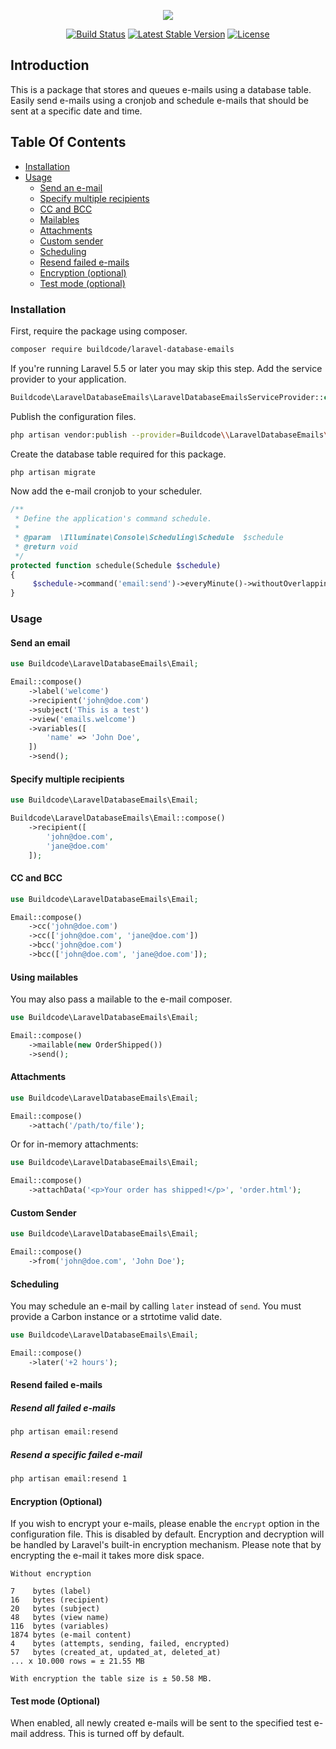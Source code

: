 <p align="center">
  <img src="/logo.png">
</p>
<p align="center">
<a href="https://travis-ci.org/stackkit/laravel-database-emails"><img src="https://travis-ci.org/stackkit/laravel-database-emails.svg?branch=master" alt="Build Status"></a>
<a href="https://packagist.org/packages/buildcode/laravel-database-emails"><img src="https://poser.pugx.org/buildcode/laravel-database-emails/v/stable.svg" alt="Latest Stable Version"></a>
<a href="https://packagist.org/packages/buildcode/laravel-database-emails"><img src="https://poser.pugx.org/buildcode/laravel-database-emails/license.svg" alt="License"></a>
</p>

## Introduction

This is a package that stores and queues e-mails using a database table. Easily send e-mails using a cronjob and schedule e-mails that should be sent at a specific date and time.

## Table Of Contents

- [Installation](#installation)
- [Usage](#usage)
  - [Send an e-mail](#send-an-email)
  - [Specify multiple recipients](#specify-multiple-recipients)
  - [CC and BCC](#cc-and-bcc)
  - [Mailables](#using-mailables)
  - [Attachments](#attachments)
  - [Custom sender](#custom-sender)
  - [Scheduling](#scheduling)
  - [Resend failed e-mails](#resend-failed-e-mails)
  - [Encryption (optional)](#encryption-(optional))
  - [Test mode (optional)](#test-mode-(optional))

### Installation

First, require the package using composer.

```bash
composer require buildcode/laravel-database-emails
```

If you're running Laravel 5.5 or later you may skip this step. Add the service provider to your application.

```php
Buildcode\LaravelDatabaseEmails\LaravelDatabaseEmailsServiceProvider::class,
```

Publish the configuration files.

```bash
php artisan vendor:publish --provider=Buildcode\\LaravelDatabaseEmails\\LaravelDatabaseEmailsServiceProvider
```

Create the database table required for this package.

```bash
php artisan migrate
```

Now add the e-mail cronjob to your scheduler.

```php
/**
 * Define the application's command schedule.
 *
 * @param  \Illuminate\Console\Scheduling\Schedule  $schedule
 * @return void
 */
protected function schedule(Schedule $schedule)
{
     $schedule->command('email:send')->everyMinute()->withoutOverlapping(5);
}
```

### Usage

#### Send an email

```php
use Buildcode\LaravelDatabaseEmails\Email;

Email::compose()
    ->label('welcome')
    ->recipient('john@doe.com')
    ->subject('This is a test')
    ->view('emails.welcome')
    ->variables([
        'name' => 'John Doe',
    ])
    ->send();
```

#### Specify multiple recipients

```php
use Buildcode\LaravelDatabaseEmails\Email;

Buildcode\LaravelDatabaseEmails\Email::compose()
    ->recipient([
        'john@doe.com',
        'jane@doe.com'
    ]);
```

#### CC and BCC

```php
use Buildcode\LaravelDatabaseEmails\Email;

Email::compose()
    ->cc('john@doe.com')
    ->cc(['john@doe.com', 'jane@doe.com'])
    ->bcc('john@doe.com')
    ->bcc(['john@doe.com', 'jane@doe.com']);
```

#### Using mailables

You may also pass a mailable to the e-mail composer.

```php
use Buildcode\LaravelDatabaseEmails\Email;

Email::compose()
    ->mailable(new OrderShipped())
    ->send();
```

#### Attachments

```php
use Buildcode\LaravelDatabaseEmails\Email;

Email::compose()
    ->attach('/path/to/file');
```

Or for in-memory attachments:

```php
use Buildcode\LaravelDatabaseEmails\Email;

Email::compose()
    ->attachData('<p>Your order has shipped!</p>', 'order.html');
```

#### Custom Sender

```php
use Buildcode\LaravelDatabaseEmails\Email;

Email::compose()
    ->from('john@doe.com', 'John Doe');
```

#### Scheduling

You may schedule an e-mail by calling `later` instead of `send`. You must provide a Carbon instance or a strtotime valid date.

```php
use Buildcode\LaravelDatabaseEmails\Email;

Email::compose()
    ->later('+2 hours');
```

#### Resend failed e-mails

##### Resend all failed e-mails

```bash
php artisan email:resend
```

##### Resend a specific failed e-mail

```bash
php artisan email:resend 1
```

#### Encryption (Optional)

If you wish to encrypt your e-mails, please enable the `encrypt` option in the configuration file. This is disabled by default. Encryption and decryption will be handled by Laravel's built-in encryption mechanism. Please note that by encrypting the e-mail it takes more disk space.

```text
Without encryption

7    bytes (label)
16   bytes (recipient)
20   bytes (subject)
48   bytes (view name)
116  bytes (variables)
1874 bytes (e-mail content)
4    bytes (attempts, sending, failed, encrypted)
57   bytes (created_at, updated_at, deleted_at)
... x 10.000 rows = ± 21.55 MB

With encryption the table size is ± 50.58 MB.
```

#### Test mode (Optional)

When enabled, all newly created e-mails will be sent to the specified test e-mail address. This is turned off by default.
